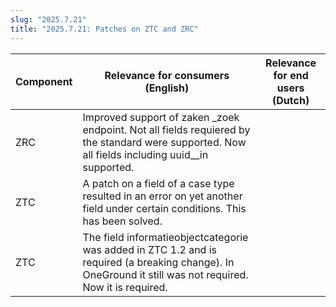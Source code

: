 ```yaml
---
slug: "2025.7.21"
title: "2025.7.21: Patches on ZTC and ZRC"
---
```


| Component | Relevance for consumers (English)                                                                                                                         | Relevance for end users (Dutch) |
| --------- | --------------------------------------------------------------------------------------------------------------------------------------------------------- | ------------------------------- |
| ZRC       | Improved support of zaken \_zoek endpoint. Not all fields requiered by the standard were supported. Now all fields including uuid\_\_in supported.        |                                 |
| ZTC       | A patch on a field of a case type resulted in an error on yet another field under certain conditions. This has been solved.                               |                                 |
| ZTC       | The field informatieobjectcategorie was added in ZTC 1.2 and is required (a breaking change). In OneGround it still was not required. Now it is required. |                                 |

